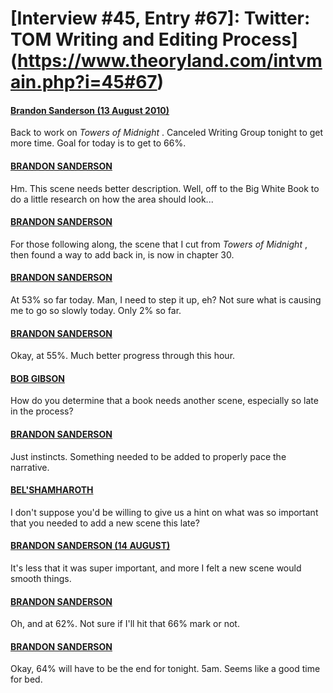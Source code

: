 # [Interview #45, Entry #67]: Twitter: TOM Writing and Editing Process](https://www.theoryland.com/intvmain.php?i=45#67)

#### [Brandon Sanderson (13 August 2010)](http://twitter.com/BrandonSandrson/status/21090342700)

Back to work on
*Towers of Midnight*
. Canceled Writing Group tonight to get more time. Goal for today is to get to 66%.

#### [BRANDON SANDERSON](http://twitter.com/BrandonSandrson/status/21093539169)

Hm. This scene needs better description. Well, off to the Big White Book to do a little research on how the area should look...

#### [BRANDON SANDERSON](http://twitter.com/BrandonSandrson/status/21100340767)

For those following along, the scene that I cut from
*Towers of Midnight*
, then found a way to add back in, is now in chapter 30.

#### [BRANDON SANDERSON](http://twitter.com/BrandonSandrson/status/21106737225)

At 53% so far today. Man, I need to step it up, eh? Not sure what is causing me to go so slowly today. Only 2% so far.

#### [BRANDON SANDERSON](http://twitter.com/BrandonSandrson/status/21110838054)

Okay, at 55%. Much better progress through this hour.

#### [BOB GIBSON](http://twitter.com/HonorGod/status/21052616064)

How do you determine that a book needs another scene, especially so late in the process?

#### [BRANDON SANDERSON](http://twitter.com/BrandonSandrson/status/21111226764)

Just instincts. Something needed to be added to properly pace the narrative.

#### [BEL'SHAMHAROTH](http://twitter.com/Bel_shamharoth/status/21101100648)

I don't suppose you'd be willing to give us a hint on what was so important that you needed to add a new scene this late?

#### [BRANDON SANDERSON (14 AUGUST)](http://twitter.com/BrandonSandrson/status/21130014478)

It's less that it was super important, and more I felt a new scene would smooth things.

#### [BRANDON SANDERSON](http://twitter.com/BrandonSandrson/status/21136854497)

Oh, and at 62%. Not sure if I'll hit that 66% mark or not.

#### [BRANDON SANDERSON](http://twitter.com/BrandonSandrson/status/21142037926)

Okay, 64% will have to be the end for tonight. 5am. Seems like a good time for bed.

